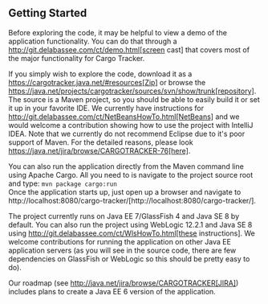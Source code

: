 ## Getting Started
Before exploring the code, it may be helpful to view a demo of the application functionality. You can do that through a http://git.delabassee.com/ct/demo.html[screen cast] that covers most of the major functionality for Cargo Tracker.  

If you simply wish to explore the code, download it as a https://cargotracker.java.net/#resources[Zip] or browse the https://java.net/projects/cargotracker/sources/svn/show/trunk[repository].  
The source is a Maven project, so you should be able to easily build it or set it up in your favorite IDE. We currently have instructions for http://git.delabassee.com/ct/NetBeansHowTo.html[NetBeans] and we would welcome a contribution showing how to use the project with IntelliJ IDEA. Note that we currently do not recommend Eclipse due to it's poor support of Maven. For the detailed reasons, please look https://java.net/jira/browse/CARGOTRACKER-76[here].  

You can also run the application directly from the Maven command line using Apache Cargo. All you need to is navigate to the project source root and type: ``mvn package cargo:run``  
Once the application starts up, just open up a browser and navigate to http://localhost:8080/cargo-tracker/[http://localhost:8080/cargo-tracker/].  

The project currently runs on Java EE 7/GlassFish 4 and Java SE 8 by default. You can also run the project using WebLogic 12.2.1 and Java SE 8 using http://git.delabassee.com/ct/WlsHowTo.html[these instructions]. We welcome contributions for running the application on other Java EE application servers (as you will see in the source code, there are few dependencies on GlassFish or WebLogic so this should be pretty easy to do).  

Our roadmap (see http://java.net/jira/browse/CARGOTRACKER[JIRA]) includes plans to create a Java EE 6 version of the application.

